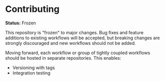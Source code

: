 # Contributing

**Status:** Frozen

This repository is "frozen" to major changes. Bug fixes and feature additions to existing workflows will be accepted, but breaking changes are strongly discouraged and new workflows should not be added.

Moving forward, each workflow or group of tightly coupled workflows should be hosted in separate repositories. This enables:

* Versioning with tags
* Integration testing
